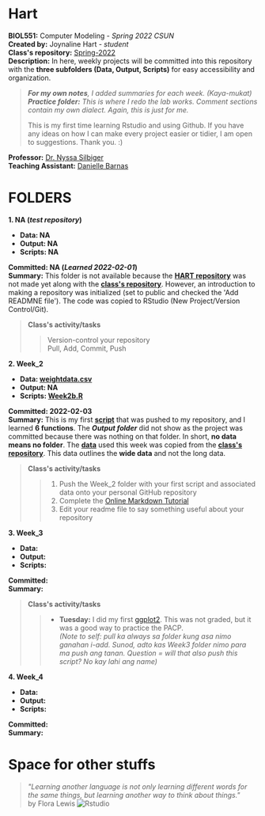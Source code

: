 # Hart
**BIOL551:** Computer Modeling - _Spring 2022 CSUN_  
**Created by:** Joynaline Hart - _student_  
**Class's repository:** [Spring-2022](https://github.com/Biol551-CSUN/Spring-2022)  
**Description:** In here, weekly projects will be committed into this repository with the **three subfolders (Data, Output, Scripts)** for easy accessibility and organization.  
> _**For my own notes**, I added summaries for each week. (Kaya-mukat)_  
> _**Practice folder:** This is where I redo the lab works. Comment sections contain my own dialect. Again, this is just for me._  
> 
> This is my first time learning Rstudio and using Github. If you have any ideas on how I can make every project easier or tidier, I am open to suggestions. Thank you. :)

**Professor:** [Dr. Nyssa Silbiger](https://github.com/njsilbiger)  
**Teaching Assistant:** [Danielle Barnas](https://github.com/dbarnas)  

# FOLDERS
**1. NA (_test repository_)**
* **Data: NA**
* **Output: NA**
* **Scripts: NA**

**Committed: NA (_Learned 2022-02-01_)**  
**Summary:** This folder is not available because the **[HART repository](https://github.com/Biol551-CSUN/Hart)** was not made yet along with the **[class's repository](https://github.com/Biol551-CSUN/Spring-2022)**. However, an introduction to making a repository was initialized (set to public and checked the 'Add READMNE file'). The code was copied to RStudio (New Project/Version Control/Git). 
> **Class's activity/tasks**
>> Version-control your repository  
>> Pull, Add, Commit, Push

**2. Week_2**
* **Data: [weightdata.csv](https://github.com/Biol551-CSUN/Hart/blob/main/Week_2/Data/weightdata.csv)** 
* **Output: NA**
* **Scripts: [Week2b.R](https://github.com/Biol551-CSUN/Hart/blob/main/Week_2/Scripts/Week2b.R)**  

**Committed: 2022-02-03**  
**Summary:** This is my first **[script](https://github.com/Biol551-CSUN/Hart/blob/main/Week_2/Scripts/Week2b.R)** that was pushed to my repository, and I learned **6 functions**. The **_Output folder_** did not show as the project was committed because there was nothing on that folder. In short, **no data means no folder**. The **[data](https://github.com/Biol551-CSUN/Hart/blob/main/Week_2/Data/weightdata.csv)** used this week was copied from the **[class's repository](https://github.com/Biol551-CSUN/Spring-2022)**. This data outlines the **wide data** and not the long data. 
> **Class's activity/tasks**  
>> 1. Push the Week_2 folder with your first script and associated data onto your personal GitHub repository
>> 2. Complete the [Online Markdown Tutorial](https://www.markdowntutorial.com/)
>> 3. Edit your readme file to say something useful about your repository

**3. Week_3**
* **Data:** 
* **Output:** 
* **Scripts:** 

**Committed:**  
**Summary:**
> **Class's activity/tasks**
>> * **Tuesday:** I did my first [ggplot2](https://github.com/Biol551-CSUN/Hart/blob/main/Week_3/Scripts/Week_3a.R). This was not graded, but it was a good way to practice the PACP.  
>> _(Note to self: pull ka always sa folder kung asa nimo ganahan i-add. Sunod, adto kas Week3 folder nimo para ma push ang tanan. Question = will that also push this script? No kay lahi ang name)_

**4. Week_4**
* **Data:** 
* **Output:** 
* **Scripts:** 

**Committed:**  
**Summary:**



# Space for other stuffs
> _"Learning another language is not only learning different words for the same things, but learning another way to think about things."_  
> by Flora Lewis
![Rstudio](https://r4epis.netlify.app/images/RStudio_overview.PNG)
